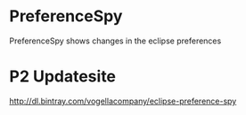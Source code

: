 PreferenceSpy
==============

PreferenceSpy shows changes in the eclipse preferences 


P2 Updatesite
=============

http://dl.bintray.com/vogellacompany/eclipse-preference-spy
 
